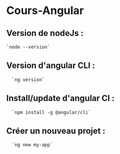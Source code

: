 # Cours-Angular

## Version de nodeJs :
    `node --version`
    
## Version d'angular CLI :
      `ng version`
      
## Install/update d'angular CI :
      `npm install -g @angular/cli`
      
## Créer un nouveau projet : 
      `ng new my-app`
